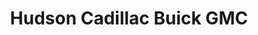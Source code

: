 ---
title: "Hudson Cadillac Buick GMC"
url: /poughkeepsie/hudson-cadillac-buick-gmc/
shop: Autohaus
---
